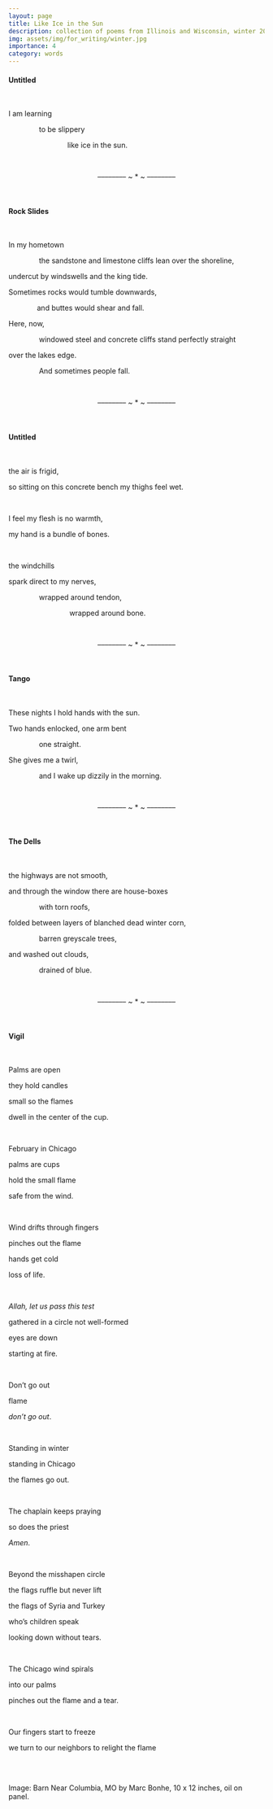 ```yaml
---
layout: page
title: Like Ice in the Sun
description: collection of poems from Illinois and Wisconsin, winter 2022-2023
img: assets/img/for_writing/winter.jpg
importance: 4
category: words
---
```


#### Untitled
<br/>

I am learning 

&emsp;&emsp;&emsp;&emsp; to be slippery

&emsp;&emsp;&emsp;&emsp;&emsp;&emsp;&emsp;&emsp; like ice in the sun.


<br/>
<p><center> –––––––– ~ * ~ –––––––– </center></p>
<br/>

#### Rock Slides
<br/>

In my hometown

&emsp;&emsp;&emsp;&emsp; the sandstone and limestone cliffs lean over the shoreline,

undercut by windswells and the king tide.

Sometimes rocks would tumble downwards,

&emsp;&emsp;&emsp;&emsp;and buttes would shear and fall.

Here, now,

&emsp;&emsp;&emsp;&emsp; windowed steel and concrete cliffs stand perfectly straight

over the lakes edge.

&emsp;&emsp;&emsp;&emsp; And sometimes people fall.

<br/>
<p><center> –––––––– ~ * ~ –––––––– </center></p>
<br/>


#### Untitled
<br/>

the air is frigid,

so sitting on this concrete bench my thighs feel wet.

<br/>

I feel my flesh is no warmth,

my hand is a bundle of bones.

<br/>
 
the windchills 

spark direct to my nerves,

&emsp;&emsp;&emsp;&emsp; wrapped around tendon,

&emsp;&emsp;&emsp;&emsp; &emsp;&emsp;&emsp;&emsp; wrapped around bone.

<br/>
<p><center> –––––––– ~ * ~ –––––––– </center></p>
<br/>

#### Tango
<br/>

These nights I hold hands with the sun.

Two hands enlocked, one arm bent

&emsp;&emsp;&emsp;&emsp; one straight.

She gives me a twirl,

&emsp;&emsp;&emsp;&emsp; and I wake up dizzily in the morning.


<br/>
<p><center> –––––––– ~ * ~ –––––––– </center></p>
<br/>

#### The Dells
<br/>

the highways are not smooth,

and through the window there are house-boxes

&emsp;&emsp;&emsp;&emsp; with torn roofs,

folded between layers of blanched dead winter corn,

&emsp;&emsp;&emsp;&emsp; barren greyscale trees,

and washed out clouds,

&emsp;&emsp;&emsp;&emsp; drained of blue.

<br/>
<p><center> –––––––– ~ * ~ –––––––– </center></p>
<br/>

#### Vigil
<br/>

Palms are open

they hold candles

small so the flames 

dwell in the center of the cup.

<br/>

February in Chicago

palms are cups

hold the small flame 

safe from the wind.

<br/>

Wind drifts through fingers

pinches out the flame

hands get cold

loss of life.

<br/>

*Allah, let us pass this test*

gathered in a circle not well-formed

eyes are down

starting at fire.

<br/>

Don’t go out

flame

*don’t go out*.

<br/>

Standing in winter

standing in Chicago

the flames go out.

<br/>

The chaplain keeps praying 

so does the priest

*Amen*.

<br/>

Beyond the misshapen circle

the flags ruffle but never lift

the flags of Syria and Turkey

who’s children speak

looking down without tears. 

<br/>

The Chicago wind spirals

into our palms

pinches out the flame and a tear.

<br/>

Our fingers start to freeze

we turn to our neighbors to relight the flame



<br/><br/>

Image: Barn Near Columbia, MO by Marc Bonhe, 10 x 12 inches, oil on panel.